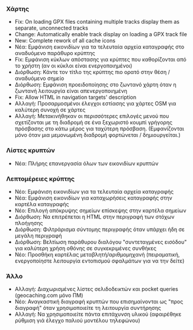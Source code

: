 ### Χάρτης
- Fix: On loading GPX files containing multiple tracks display them as separate, unconnected tracks
- Change: Automatically enable track display on loading a GPX track file
- New: Complete rework of all cache icons
- Νέα: Εμφάνιση εικονιδίων για τα τελευταία αρχεία καταγραφής στο αναδυόμενο παράθυρο κρύπτης
- Fix: Εμφάνιση κύκλων απόστασης για κρύπτες που καθορίζονται από το χρήστη (αν οι κύκλοι είναι ενεργοποιημένοι)
- Διόρθωση: Κάντε τον τίτλο της κρύπτης πιο ορατό στην θέση / αναδυόμενο σημείο
- Διόρθωση: Εμφάνιση προειδοποίησης στο ζωντανό χάρτη όταν η ζωντανή λειτουργία είναι απενεργοποιημένη
- Fix: Allow HTML in navigation targets' description
- Αλλαγή: Προσαρμοσμένοι έλεγχοι εστίασης για χάρτες OSM για καλύτερη συνοχή σε χάρτες
- Αλλαγή: Μετακινήθηκαν οι περισσότερες επιλογές μενού που σχετίζονται με τη διαδρομή σε ένα ξεχωριστό κουμπί γρήγορης πρόσβασης στο κάτω μέρος για ταχύτερη πρόσβαση. (Εμφανίζονται μόνο όταν μια μεμονωμένη διαδρομή φορτώνεται / δημιουργείται.)

### Λίστες κρυπτών
- Νέα: Πλήρης επανεργασία όλων των εικονιδίων κρυπτών

### Λεπτομέρειες κρύπτης
- Νέο: Εμφάνιση εικονιδίων για τα τελευταία αρχεία καταγραφής
- Νέα: Εμφάνιση εικονιδίων για καταχωρήσεις καταγραφής στην καρτέλα καταγραφής
- Νέο: Επιλογή απόκρυψης σημείων επίσκεψης στην καρτέλα σημείων
- Διόρθωση: Να επιτρέπεται η HTML στην περιγραφή των στόχων πλοήγησης
- Διόρθωση: Φιλτράρισμα σύντομης περιγραφής όταν υπάρχει ήδη σε μεγάλη περιγραφή
- Διόρθωση: Βελτίωση παράθυρου διαλόγου "συντεταγμένες εισόδου" για καλύτερη χρήση οθόνης σε συγκεκριμένες συνθήκες
- Νέο: Προσθήκη καρτέλας μεταβλητή/αριθμομηχανή (πειραματική, ενεργοποίηστε λειτουργία εντοπισμού σφαλμάτων για να την δείτε)

### Άλλο
- Αλλαγή: Διαχωρισμένες λίστες σελιδοδεικτών και pocket queries (geocaching.com μόνο ΠΜ)
- Νέο: Αναγκαστική διαγραφή κρυπτών που επισημαίνονται ως "προς διαγραφή" όταν χρησιμοποιείτε τη λειτουργία συντήρησης
- Αλλαγή: Να χρησιμοποιείτε πάντα επιτάχυνση υλικού (αφαιρέθηκε ρύθμιση γιά έλεγχο παλιού μοντέλου τηλεφώνου)
